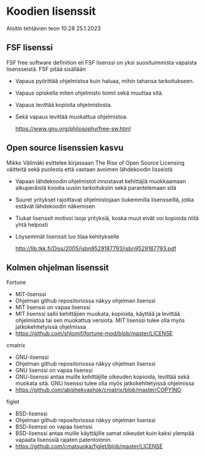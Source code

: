 # Koodien lisenssit

Aloitin tehtävien teon 10:28 25.1.2023 

## FSF lisenssi

FSF free software definition eli FSF lisenssi on yksi suosituimmista vapaista lisensseistä.
FSF pitää sisällään 
- Vapaus pyörittää ohjelmistoa kuin haluaa, mihin tahansa tarkoitukseen.
- Vapaus opiskella miten ohjelmisto toimii sekä muuttaa sitä. 
- Vapaus levittää kopioita ohjelmistosta.
- Sekä vapaus levittää muokattua ohjelmistoa.

   https://www.gnu.org/philosophy/free-sw.html

## Open source lisenssien kasvu

Mikko Välimäki esittelee kirjassaan The Rise of Open Source Licensing väitteitä sekä puolesta että vastaan avoimen lähdekoodin lisseistä
- Vapaan lähdekoodin ohjelmistot innostavat kehittäjiä muokkaamaan alkuperäistä koodia uusiin tarkoituksiin sekä parantelemaan sitä 
- Suuret yritykset rajoittavat ohjelmistojaan tiukemmilla lisensseillä, jotka estävät lähdekoodin näkemisen
- Tiukat lisenssit motivoi isoja yrityksiä, koska muut eivät voi kopioida niitä yhtä helposti
- Löysemmät lisenssit luo tilaa kehitykselle

   http://lib.tkk.fi/Diss/2005/isbn9529187793/isbn9529187793.pdf

## Kolmen ohjelman lisenssit

Fortune
- MIT-lisenssi
- Ohjelman github repositoriossa näkyy ohjelman lisenssi
- MIT lisenssi on vapaa lisenssi 
- MIT lisenssi sallii kehittäjien muokata, kopioida, käyttää ja levittää ohjelmistoa tai sen muokattua versiota. MIT lisenssi tulee olla myös jatkokehitetyissä ohjelmissa
- https://github.com/shlomif/fortune-mod/blob/master/LICENSE

cmatrix
- GNU-lisenssi
- Ohjelman github repositoriossa näkyy ohjelman lisenssi
- GNU lisenssi on vapaa lisenssi 
- GNU-lisenssi antaa muille kehittäjille oikeuden kopioida, levittää sekä muokata sitä. GNU lisenssi tulee olla myös jatkokehitetyissä ohjelmissa
- https://github.com/abishekvashok/cmatrix/blob/master/COPYING

figlet 
- BSD-lisenssi
- Ohjelman github repositoriossa näkyy ohjelman lisenssi
- BSD-lisenssi on vapaa lisenssi 
- BSD-lisenssi antaa muille käyttäjille samat oikeudet kuin kaksi ylempää vapaata lisenssiä rajaten patentoinnin. 
- https://github.com/cmatsuoka/figlet/blob/master/LICENSE
